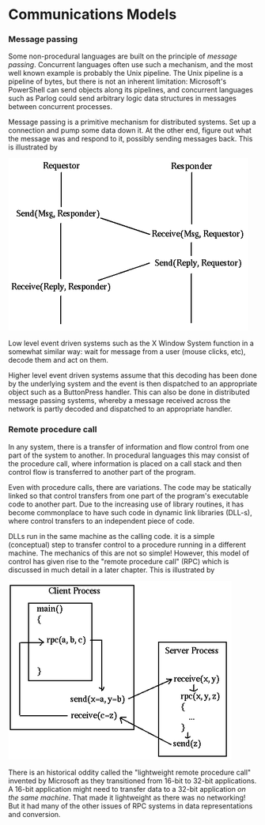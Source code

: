 # Communications Models

### Message passing

Some non-procedural languages are built on the principle of *message passing*. Concurrent languages often use such a mechanism, and the most well known example is probably the Unix pipeline. The Unix pipeline is a pipeline of bytes, but there is not an inherent limitation: Microsoft's PowerShell can send objects along its pipelines, and concurrent languages such as Parlog could send arbitrary logic data structures in messages between concurrent processes.

Message passing is a primitive mechanism for distributed systems. Set up a connection and pump some data down it. At the other end, figure out what the message was and respond to it, possibly sending messages back. This is illustrated by 

![message-passing](../assets/msg.gif)

 Low level event driven systems such as the X Window System function in a somewhat similar way: wait for message from a user (mouse clicks, etc), decode them and act on them.

Higher level event driven systems assume that this decoding has been done by the underlying system and the event is then dispatched to an appropriate object such as a ButtonPress handler. This can also be done in distributed message passing systems, whereby a message received across the network is partly decoded and dispatched to an appropriate handler. 

### Remote procedure call

In any system, there is a transfer of information and flow control from one part of the system to another. In procedural languages this may consist of the procedure call, where information is placed on a call stack and then control flow is transferred to another part of the program.

Even with procedure calls, there are variations. The code may be statically linked so that control transfers from one part of the program's executable code to another part. Due to the increasing use of library routines, it has become commonplace to have such code in dynamic link libraries (DLL-s), where control transfers to an independent piece of code.

DLLs run in the same machine as the calling code. it is a simple (conceptual) step to transfer control to a procedure running in a different machine. The mechanics of this are not so simple! However, this model of control has given rise to the "remote procedure call" (RPC) which is discussed in much detail in a later chapter. This is illustrated by 

![rpc](../assets/rpc.gif)

There is an historical oddity called the "lightweight remote procedure call" invented by Microsoft as they transitioned from 16-bit to 32-bit applications. A 16-bit application might need to transfer data to a 32-bit application *on the same machine*. That made it lightweight as there was no networking! But it had many of the other issues of RPC systems in data representations and conversion. 